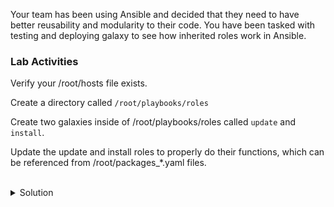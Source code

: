 Your team has been using Ansible and decided that they need to have better reusability and modularity to their code. You have been tasked with testing and deploying galaxy to see how inherited roles work in Ansible.

### Lab Activities
Verify your /root/hosts file exists.

Create a directory called ` /root/playbooks/roles `

Create two galaxies inside of /root/playbooks/roles called ` update ` and ` install `.

Update the update and install roles to properly do their functions, which can be referenced from /root/packages_*.yaml files.


<br>
<details>
<summary>Solution</summary>

```plain
cat /root/hosts
```{{exec}}

Note: There are variables now assigned to each of the servers (env)

make the directory structure as required.

```plain
mkdir -p /root/playbooks/roles
cd /root/playbooks/roles
```{{exec}}

Note: You're now moved into that directory and can create the required roles using ansible-galaxy command

```plain
ls -l
tree
ansible-galaxy init update
```{{exec}}

and check

```plain
ls -l
tree
```{{exec}}

Now create the second role

```plain
ls -l
ansible-galaxy init install
```{{exec}}

and check again

```plain
ls -l
tree
```{{exec}}

Go into the update directory to update and create the right files.

```plain
vi /root/playbooks/roles/update/tasks/main.yml
```{{exec}}

```
---
# tasks file for update

- include_tasks: update.yaml
  tags:
    - update
```

You also have to create that file correctly within the tasks.

```plain
vi /root/playbooks/roles/update/tasks/update.yaml
```{{exec}}

```
- name: Upgrade all packages to the latest version
  apt:
    name: "*"
    state: latest
  tags:
    - update
```

Now you have to do that for the second directory

Go into the update directory to update and create the right files.

```plain
vi /root/playbooks/roles/install/tasks/main.yml
```{{exec}}

```
---
# tasks file for install

- include_tasks: install.yaml
  tags:
    - install
```

You also have to create that file correctly within the tasks.

```plain
vi /root/playbooks/roles/install/tasks/install.yaml
```{{exec}}

```
- name: Debug env variables just to see them
  debug:
    var: app
  tags:
    - install

- name: Install apache2 on the web server
  apt:
    pkg: 
    - apache2
    - php
    state: present
  when: '"web" in app'
  tags:
    - install

- name: Install mariadb on the web server
  apt:
    pkg: 
    - mariadb-server
    - mariadb-client
    state: present
  when: '"db" in app'
  tags:
    - install
```


</details>